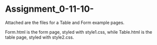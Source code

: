 # Assignment_0-11-10-

Attached are the files for a Table and Form example pages.

Form.html is the form page, styled with style1.css, while Table.html is the table page, styled with style2.css.
